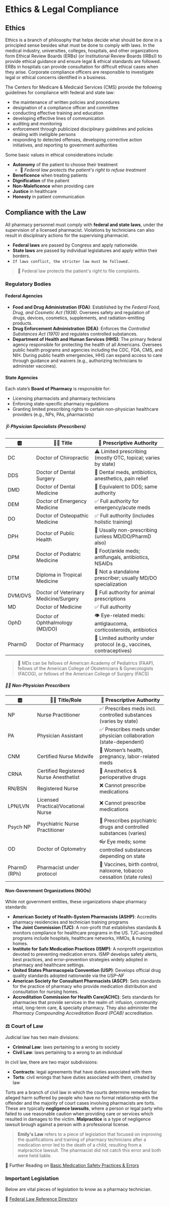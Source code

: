 # Ethics & Legal Compliance

## Ethics

Ethics is a branch of philosophy that helps decide what should be done in a principled sense besides what must be done to comply with laws. In the medical industry, universities, colleges, hospitals, and other organizations form Ethical Review Boards (ERBs) (or Institutional Review Boards (IRBs)) to provide ethical guidance and ensure legal & ethical standards are followed. ERBs in hospitals can provide consultation for difficult ethical cases when they arise. Corporate compliance officers are responsible to investigate legal or ethical concerns identified in a business.

The Centers for Medicare & Medicaid Services (CMS) provide the following guidelines for compliance with federal and state law:

- the maintenance of written policies and procedures
- designation of a compliance officer and committee
- conducting effective training and education
- developing effective lines of communication
- auditing and monitoring
- enforcement through publicized disciplinary guidelines and policies dealing with ineligible persons
- responding to detected offenses, developing corrective action initiatives, and reporting to government authorities

Some basic values in ethical considerations include:

- **Autonomy** of the patient to choose their treatment
  - 🦅 *Federal law protects the patient's right to refuse treatment*
- **Beneficence** when treating patients
- **Dignification** of the patient
- **Non-Maleficence** when providing care
- **Justice** in healthcare
- **Honesty** in patient communication

## Compliance with the Law

All pharmacy personnel must comply with **federal and state laws**, under the supervision of a licensed pharmacist. Violations by technicians can also result in disciplinary actions for the supervising pharmacist.

- **Federal laws** are passed by Congress and apply nationwide.
- **State laws** are passed by individual legislatures and apply within their borders.
- `If laws conflict, the stricter law must be followed.`

> 🦅 Federal law protects the patient's right to file complaints.

### Regulatory Bodies

#### Federal Agencies

- **Food and Drug Administration (FDA)**: Established by the *Federal Food, Drug, and Cosmetic Act (1938)*. Oversees safety and regulation of drugs, devices, cosmetics, supplements, and radiation-emitting products.
- **Drug Enforcement Administration (DEA)**: Enforces the *Controlled Substances Act (1970)* and regulates controlled substances.
- **Department of Health and Human Services (HHS)**: The primary federal agency responsible for protecting the health of all Americans. Oversees public health programs and agencies including the CDC, FDA, CMS, and NIH. During public health emergencies, HHS can expand access to care through guidance and waivers (e.g., authorizing technicians to administer vaccines).

#### State Agencies

Each state’s **Board of Pharmacy** is responsible for:

- Licensing pharmacists and pharmacy technicians
- Enforcing state-specific pharmacy regulations
- Granting limited prescribing rights to certain non-physician healthcare providers (e.g., NPs, PAs, pharmacists)

##### 🩺 Physician Specialists (Prescribers)

| 🆎     | 🧑‍⚕️ Title | 💊 Prescriptive Authority |
|--------|------------|----------------------------|
| DC     | Doctor of Chiropractic | ⚠️ Limited prescribing (mostly OTC, topical; varies by state) |
| DDS    | Doctor of Dental Surgery | 🦷 Dental meds, antibiotics, anesthetics, pain relief |
| DMD    | Doctor of Dental Medicine | 🦷 Equivalent to DDS; same authority |
| DEM    | Doctor of Emergency Medicine | ✅ Full authority for emergency/acute meds |
| DO     | Doctor of Osteopathic Medicine | ✅ Full authority (includes holistic training) |
| DPH    | Doctor of Public Health | 🚫 Usually non-prescribing (unless MD/DO/PharmD also) |
| DPM    | Doctor of Podiatric Medicine | 🦶 Foot/ankle meds; antifungals, antibiotics, NSAIDs |
| DTM    | Diploma in Tropical Medicine | 🧪 Not a standalone prescriber; usually MD/DO specialization |
| DVM/DVS| Doctor of Veterinary Medicine/Surgery | 🐾 Full authority for animal prescriptions                          |
| MD     | Doctor of Medicine | ✅ Full authority |
| OphD   | Doctor of Ophthalmology (MD/DO) | 👁️ Eye-related meds: antiglaucoma, corticosteroids, antibiotics |
| PharmD | Doctor of Pharmacy | 💉 Limited authority under protocol (e.g., vaccines, contraceptives)|

> 🤯 MDs can be fellows of American Academy of Pediatrics (FAAP), fellows of the American College of Obstetricians & Gynecologists (FACOG), or fellows of the American College of Surgery (FACS)

##### 👩‍🔬 Non-Physician Prescribers

| 🆎     | 🧑‍⚕️ Title/Role | 💊 Prescriptive Authority |
|--------|-----------------|----------------------------|
| NP     | Nurse Practitioner | ✅ Prescribes meds incl. controlled substances (varies by state) |
| PA     | Physician Assistant | ✅ Prescribes meds under physician collaboration (state-dependent) |
| CNM    | Certified Nurse Midwife | 👶 Women’s health, pregnancy, labor-related meds |
| CRNA   | Certified Registered Nurse Anesthetist | 🛌 Anesthetics & perioperative drugs |
| RN/BSN | Registered Nurse | ❌ Cannot prescribe medications |
| LPN/LVN| Licensed Practical/Vocational Nurse | ❌ Cannot prescribe medications |
| Psych NP | Psychiatric Nurse Practitioner | 🧠 Prescribes psychiatric drugs and controlled substances (varies) |
| OD     | Doctor of Optometry | 👓 Eye meds; some controlled substances depending on state |
| PharmD (RPh) | Pharmacist under protocol | 💊 Vaccines, birth control, naloxone, tobacco cessation (state rules) |

#### Non-Government Organizations (NGOs)

While not government entities, these organizations shape pharmacy standards:

- **American Society of Health-System Pharmacists (ASHP)**: Accredits pharmacy residencies and technician training programs
- **The Joint Commission (TJC)**: A non-profit that establishes standards & monitors compliance for healthcare programs in the US. TJC-accredited programs include hospitals, healthcare networks, HMOs, & nursing homes.
- **Institute for Safe Medication Practices (ISMP)**: A nonprofit organization devoted to preventing medication errors. ISMP develops safety alerts, best practices, and error-prevention strategies widely adopted in pharmacy and healthcare settings.
- **United States Pharmacopeia Convention (USP)**: Develops official drug quality standards adopted nationwide via the *USP–NF*
- **American Society for Consultant Pharmacists (ASCP)**: Sets standards for the practice of pharmacy who provide medication distribution and consultation for nursing homes.
- **Accreditation Commission for Health Care(ACHC)**: Sets standards for pharmacies that provide services in the realm of: infusion, community retail, long-term care, & specialty pharmacy. They also administer the *Pharmacy Compounding Accreditation Board (PCAB)* accreditation.

### ⚖️ Court of Law

Judicial law has two main divisions:

- **Criminal Law**: laws pertaining to a wrong to society
- **Civil Law**: laws pertaining to a wrong to an individual

In civil law, there are two major subdivisions:

- **Contracts**: legal agreements that have duties associated with them
- **Torts**: civil wrongs that have duties associated with them, created by law

Torts are a branch of civil law in which the courts determine remedies for alleged harm suffered by people who have no formal relationship with the offender and the majority of court cases involving pharmacists are torts. These are typically **negligence lawsuits**, where a person or legal party who failed to use reasonable caution when providing care or services which resulted in damages to the victim. **Malpractice** is a type of negligence lawsuit brough against a person with a professional license.

> **Emily's Law** refers to a piece of legislation that focused on improving the qualifications and training of pharmacy technicians after a medication error led to the death of a child, resulting from a malpractice lawsuit. The pharmacist did not catch this error and both were held liable.

🔗 Further Reading on [Basic Medication Safety Practices & Errors](./ref/basic_safety_practices.md)

### Important Legislation

Below are vital pieces of legislation to know as a pharmacy technician.

🔗 [Federal Law Reference Directory](./law/readme.md)
